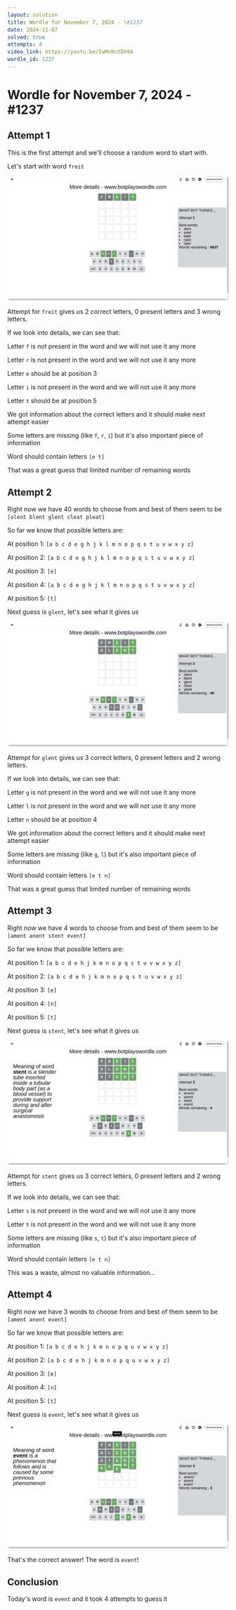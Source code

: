 ```yaml
---
layout: solution
title: Wordle for November 7, 2024 - \#1237
date: 2024-11-07
solved: true
attempts: 4
video_link: https://youtu.be/IwMvKntDk9A
wordle_id: 1237
---
```


# Wordle for November 7, 2024 - \#1237

## Attempt 1

This is the first attempt and we'll choose a random word to start with.

Let's start with word `freit`

![Attempt 1](2024-11-07/attempt-1.png)

Attempt for `freit` gives us 2 correct letters, 0 present letters and 3 wrong letters.

If we look into details, we can see that:

Letter `f` is not present in the word and we will not use it any more

Letter `r` is not present in the word and we will not use it any more

Letter `e` should be at position 3

Letter `i` is not present in the word and we will not use it any more

Letter `t` should be at position 5

We got information about the correct letters and it should make next attempt easier

Some letters are missing (like `f`, `r`, `i`) but it's also important piece of information

Word should contain letters `[e t]`

That was a great guess that limited number of remaining words



## Attempt 2

Right now we have 40 words to choose from and best of them seem to be `[olent blent glent cleat pleat]`

So far we know that possible letters are:

At position 1: `[a b c d e g h j k l m n o p q s t u v w x y z]`

At position 2: `[a b c d e g h j k l m n o p q s t u v w x y z]`

At position 3: `[e]`

At position 4: `[a b c d e g h j k l m n o p q s t u v w x y z]`

At position 5: `[t]`

Next guess is `glent`, let's see what it gives us

![Attempt 2](2024-11-07/attempt-2.png)

Attempt for `glent` gives us 3 correct letters, 0 present letters and 2 wrong letters.

If we look into details, we can see that:

Letter `g` is not present in the word and we will not use it any more

Letter `l` is not present in the word and we will not use it any more

Letter `n` should be at position 4

We got information about the correct letters and it should make next attempt easier

Some letters are missing (like `g`, `l`) but it's also important piece of information

Word should contain letters `[e t n]`

That was a great guess that limited number of remaining words



## Attempt 3

Right now we have 4 words to choose from and best of them seem to be `[ament anent stent event]`

So far we know that possible letters are:

At position 1: `[a b c d e h j k m n o p q s t u v w x y z]`

At position 2: `[a b c d e h j k m n o p q s t u v w x y z]`

At position 3: `[e]`

At position 4: `[n]`

At position 5: `[t]`

Next guess is `stent`, let's see what it gives us

![Attempt 3](2024-11-07/attempt-3.png)

Attempt for `stent` gives us 3 correct letters, 0 present letters and 2 wrong letters.

If we look into details, we can see that:

Letter `s` is not present in the word and we will not use it any more

Letter `t` is not present in the word and we will not use it any more

Some letters are missing (like `s`, `t`) but it's also important piece of information

Word should contain letters `[e t n]`

This was a waste, almost no valuable information...



## Attempt 4

Right now we have 3 words to choose from and best of them seem to be `[ament anent event]`

So far we know that possible letters are:

At position 1: `[a b c d e h j k m n o p q u v w x y z]`

At position 2: `[a b c d e h j k m n o p q u v w x y z]`

At position 3: `[e]`

At position 4: `[n]`

At position 5: `[t]`

Next guess is `event`, let's see what it gives us

![Attempt 4](2024-11-07/attempt-4.png)

That's the correct answer! The word is `event`!

## Conclusion

Today's word is `event` and it took 4 attempts to guess it

